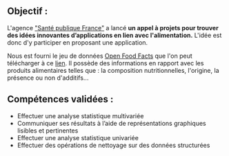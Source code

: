 ## Objectif :

L'agence ["Santé publique France"](http://www.santepubliquefrance.fr/) a lancé __un appel à projets pour trouver des idées innovantes d’applications en lien avec l'alimentation.__ L'idée est donc d'y participer en proposant une application.

Nous est fourni le jeu de données [Open Food Facts](https://world.openfoodfacts.org/) que l'on peut télécharger à ce [lien](https://s3-eu-west-1.amazonaws.com/static.oc-static.com/prod/courses/files/parcours-data-scientist/P2/fr.openfoodfacts.org.products.csv.zip). Il possède des informations en rapport avec les produits alimentaires telles que : la composition nutritionnelles, l'origine, la présence ou non d'additifs...

## Compétences validées : 

* Effectuer une analyse statistique multivariée
* Communiquer ses résultats à l’aide de représentations graphiques lisibles et pertinentes
* Effectuer une analyse statistique univariée
* Effectuer des opérations de nettoyage sur des données structurées
